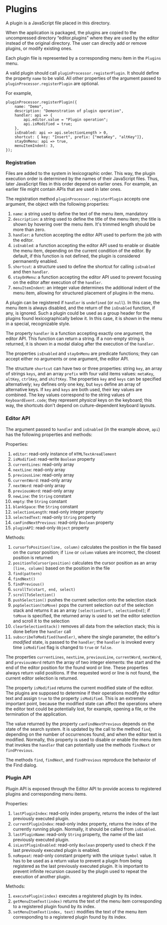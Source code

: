# Plugins

A plugin is a JavaScript file placed in this directory.

When the application is packaged, the plugins are copied to the uncompressed directory “editor.plugins” where they are used by the editor instead of the original directory. The user can directly add or remove plugins, or modify existing ones.

Each plugin file is represented by a corresponding menu item in the `Plugins` menu.

A valid plugin should call `pluginProcessor.registerPlugin`.
It should define the property `name` to be valid. All other properties of the argument passed to `pluginProcessor.registerPlugin` are optional.

For example,
~~~
pluginProcessor.registerPlugin({
    name: "Demo",
    description: "Demonstration of plugin operation",
    handler: api => {
	    api.editor.value = "Plugin operation";
        api.isModified = true;
    },
    isEnabled: api => api.selectionLength > 0,
    shortcut: { key: "Insert", prefix: ["metaKey", "altKey"]},
    stayOnMenu: api => true,
    menuItemIndent: 3,
});
~~~

### Registration

Files are added to the system in lexicographic order. This way, the plugin execution order is determined by the names of their JavaScript files. Thus, later JavaScript files in this order depend on earlier ones. For example, an earlier file might contain APIs that are used in later ones.

The registration method `pluginProcessor.registerPlugin` accepts one argument, the object with the following properties:

1. `name`: a string used to define the text of the menu item, mandatory
1. `description`: a string used to define the title of the menu item; the title is shown by hovering over the menu item. It's trimmed length should be more than zero.
1. `handler`: a function accepting the editor API used to perform the job with the editor.
1. `isEnabled`: a function accepting the editor API used to enable or disable the menu item, depending on the current condition of the editor. By default, if this function is not defined, the plugin is considered permanently enabled.
1. `shortcut`: a structure used to define the shortcut for calling `isEnabled` and then `handler`.
1. `stayOnMenu`: a function accepting the editor API used to prevent focusing on the editor after execution of the `handler`.
1. `menuItemIndent`: an integer value determines the additional indent of the menu item, allowing for structured placement of plugins in the menu.

A plugin can be registered if `handler` is `undefined` (or `null`). In this case, the menu item is always disabled, and the return of the `isEnabled` function, if any, is ignored. Such a plugin could be used as a group header for the plugins found lexicographically below it. In this case, it is shown in the menu in a special, recognizable style.

The property `handler` is a function accepting exactly one argument, the editor API. This function can return a string. If a non-empty string is returned, it is shown in a modal dialog after the execution of the `handler`.

The properties `isEnabled` and `stayOnMenu` are predicate functions; they can accept either no arguments or one argument, the editor API.

The structure `shortcut` can have two or three properties: string `key`, an array of strings `keys`, and an array `prefix` with four valid items values: `metaKey`, `altKey`, `ctrlKey`, and `shiftKey`. The properties `key` and `keys` can be specified alternatively; `key` defines only one key, but `keys` define an array of alternative keys. If `key` and `keys` are both used, their key values are combined. The key values correspond to the string values of `KeyboardEvent.code`; they represent *physical* keys on the keyboard; this way, the shortcuts don't depend on culture-dependent keyboard layouts.

### Editor API

The argument passed to `handler` and `isEnabled` (in the example above, `api`) has the following properties and methods:

Properties:

1. `editor`: read-only instance of `HTMLTextAreaElement`
1. `isModified`: read-write `Boolean` property
1. `currentLines`: read-only array
1. `nextLine`: read-only array
1. `previousLine`: read-only array
1. `currentWord`: read-only array
1. `nextWord`: read-only array
1. `previousWord`: read-only array
1. `newLine`: the `String` constant
1. `empty`: the `String` constant
1. `blankSpace`: the `String` constant
1. `selectionLength`: read-only integer property
1. `selectedText`: read-only `String` property
1. `canFindNextPrevious`: read-only `Boolean` property
1. `pluginAPI`: read-only `Object` property

Methods:

1. `cursorToPosition(line, column)` calculates the position in the file based on the cursor position; if `line` or `column` values are incorrect, the closest position is returned
1. `positionToCursor(position)` calculates the cursor position as an array `[line, column]` based on the position in the file
1. `find(pattern)`
1. `findNext()`
1. `findPrevious()`
1. `scrollTo(start, end, select)`
1. `scrollToSelection()`
1. `pushSelection()` pushes the current selection onto the selection stack
1. `popSelection(toMove)` pops the current selection out of the selection stack and returns it as an array `[selectionStart, selectionEnd]`; if `toMove` is specified, the returned array is used to set the editor selection and scroll it to the selection
1. `clearSelectionStack()` removes all data from the selection stack; this is done before the `handler` call
1. `subscribeToModified(handler)`, where the single parameter, the editor's *modified* state, is passed to the `handler`; the `handler` is invoked every time `isModified` flag is changed to `true` or `false`.

The properties `currentLines`, `nextLine`, `previousLine`, `currentWord`, `nextWord`, and `previousWord` return the array of two integer elements: the start and the end of the editor position for the found word or line. These properties always return valid positions. If the requested word or line is not found, the current editor selection is returned.

The property `isModified` returns the current modified state of the editor. The plugins are supposed to determine if their operations modify the editor text and assign `true` to the property `isModified`. This is an extremely important point, because the modified state can affect the operations where the editor text could be potentially lost, for example, opening a file, or the termination of the application.

The value returned by the property `canFindNextPrevious` depends on the state of the search system. It is updated by the call to the method `find`, depending on the number of occurrences found, and when the editor text is modified. Normally, this property is used to disable or enable the menu item that invokes the `handler` that can potentially use the methods `findNext` or `findPrevious`.

The methods `find`, `findNext`, and `findPrevious` reproduce the behavior of the Find dialog.

### Plugin API

Plugin API is exposed through the Editor API to provide access to registered plugins and corresponding menu items.

Properties:

1. `lastPluginIndex`: read-only index property, returns the index of the last previously executed plugin.
1. `currentPluginIndex`: read-only index property, returns the index of the currently running plugin.
Normally, it should be called from `isEnabled`.
1. `lastPluginName`: read-only `String` property, the name of the last previously executed plugin.
1. `isLastPluginEnabled`: read-only `Boolean` property used to check if the last previously executed plugin is enabled.
1. `noRepeat`: read-only constant property with the unique `Symbol` value. It has to be used as a return value to prevent a plugin from being registered as the last previously executed plugin. It is important to prevent infinite recursion caused by the plugin used to repeat the execution of another plugin.

Methods:

1. `executePlugin(index)` executes a registered plugin by its index.
1. `getMenuItemText(index)` returns the text of the menu item corresponding to a registered plugin found by its index.
1. `setMenuItemText(index, text)` modifies the text of the menu item corresponding to a registered plugin found by its index.
